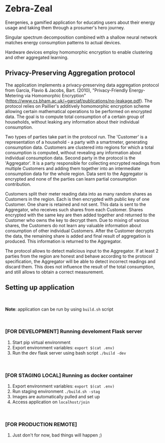 # Zebra-Zeal

Energenies, a gamified application for educating users about their energy usage and taking them through a prosumer's hero journey. 

Singular spectrum decomposition combined with a shallow neural network matches energy consumption patterns to actual devices.

Hardware devices employ homomorphic encryption to enable clustering and other aggregated learning.

## Privacy-Preserving Aggregation protocol

The application implements a privacy-preserving data aggregation protocol from Garcia, Flavio & Jacobs, Bart. (2010), "Privacy-Friendly Energy-Metering via Homomorphic Encryption" (https://www.cs.bham.ac.uk/~garciaf/publications/no-leakage.pdf). The protocol relies on Paillier's additively homomorphic encryption scheme allowing certain mathematical operations to be performed on encrypted data. The goal is to compute total consumption of a certain group of households, without leaking any information about their individual consumption.

Two types of parties take part in the protocol run. The 'Customer' is a representation of a household - a party with a smartmeter, generating consumption data. Customers are clustered into regions for which a total consumption is computed, without revealing any information about individual consumption data. Second party in the protocol is the 'Aggregator'. It is a party responsible for collecting encrypted readings from multiple Customers and adding them together into an intermediate consumption data for the whole region. Data sent to the Aggregator is encrypted and none of the parties can learn partial consumption contribution.

Customers split their meter reading data into as many random shares as Customers in the region. Each is then encrypted with public key of one Customer. One share is retained and not sent. This data is sent to the Aggregator, who receives such shares from each Customer. Shares encrypted with the same key are then added together and returned to the Customer who owns the key to decrypt them. Due to mixing of various shares, the Customers do not learn any valuable information about consumption of other individual Customers. After the Customer decrypts the data, the remaining share is added and final result of aggregation is produced. This information is returned to the Aggregator.

The protocol allows to detect malicious input to the Aggregator. If at least 2 parties from the region are honest and behave according to the protocol specification, the Aggregator will be able to detect incorrect readings and discard them. This does not influence the result of the total consumption, and still allows to obtain a correct measurement.

## Setting up application
<br/>

**Note**: application can be run by using `build.sh` script

<br/>

### [FOR DEVELOPMENT] Running develoment Flask server

1. Start pip virtual environment
2. Export environment variables: `export $(cat .env)`
3. Run the dev flask server using bash script `./build -dev`

<br/>

### [FOR STAGING LOCAL] Running as docker container

1. Export environment variables: `export $(cat .env)`
2. Run staging environment `./build.sh -stag`
3. Images are automatically pulled and set up
4. Access application on `localhost/join`

<br/>

### [FOR PRODUCTION REMOTE] 

1. Just don't for now, bad things will happen ;)

